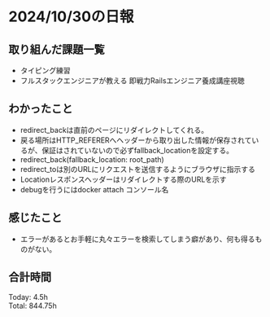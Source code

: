 # 2024/10/30の日報
## 取り組んだ課題一覧
* タイピング練習
* フルスタックエンジニアが教える 即戦力Railsエンジニア養成講座視聴
## わかったこと
*  redirect_backは直前のページにリダイレクトしてくれる。
  *  戻る場所はHTTP_REFERERへヘッダーから取り出した情報が保存されているが、保証はされていないので必ずfallback_locationを設定する。
  *  redirect_back(fallback_location: root_path)
*  redirect_toは別のURLにリクエストを送信するようにブラウザに指示する
 * Locationレスポンスヘッダーはリダイレクトする際のURLを示す  
*  debugを行うにはdocker attach コンソール名   
## 感じたこと
* エラーがあるとお手軽に丸々エラーを検索してしまう癖があり、何も得るものがない。
## 合計時間  
Today: 4.5h<br>
Total: 844.75h
